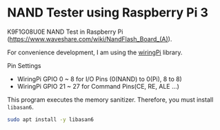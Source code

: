 # NAND Tester using Raspberry Pi 3
 K9F1G08U0E NAND Test in Raspberry Pi (https://www.waveshare.com/wiki/NandFlash_Board_(A)).
 
 For convenience development, I am using the [wiringPi](https://github.com/WiringPi/WiringPi) library.
 
 Pin Settings
 
 - WiringPi GPIO 0 ~ 8 for I/O Pins (0(NAND) to 0(Pi), 8 to 8)
 - WiringPi GPIO 21 ~ 27 for Command Pins(CE, RE, ALE ...)

This program executes the memory sanitizer. Therefore, you must install `libasan6`.

```bash
sudo apt install -y libasan6
```
